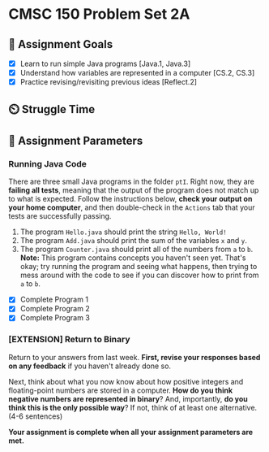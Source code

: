 # CMSC 150 Problem Set 2A

## 🏁 Assignment Goals

- [x] Learn to run simple Java programs [Java.1, Java.3]
- [x] Understand how variables are represented in a computer [CS.2, CS.3]
- [x] Practice revising/revisiting previous ideas [Reflect.2]

## ⏲️ Struggle Time


## 📝 Assignment Parameters

### Running Java Code 

There are three small Java programs in the folder `ptI`. Right now, they are **failing all tests**, meaning that the output of the program does not match up to what is expected. Follow the instructions below, **check your output on your home computer**, and then double-check in the `Actions` tab that your tests are successfully passing. 

1. The program `Hello.java` should print the string `Hello, World!`
2. The program `Add.java` should print the sum of the variables `x` and `y`. 
3. The program `Counter.java` should print all of the numbers from `a` to `b`. **Note:** This program contains concepts you haven't seen yet. That's okay; try running the program and seeing what happens, then trying to mess around with the code to see if you can discover how to print from `a` to `b`. 

- [x] Complete Program 1
- [x] Complete Program 2
- [x] Complete Program 3

### [EXTENSION] Return to Binary 

Return to your answers from last week. **First, revise your responses based on any feedback** if you haven't already done so.

Next, think about what you now know about how positive integers and floating-point numbers are stored in a computer. **How do you think negative numbers are represented in binary**? And, importantly, **do you think this is the only possible way**? If not, think of at least one alternative. (4-6 sentences)

    
**Your assignment is complete when all your assignment parameters are met.**
